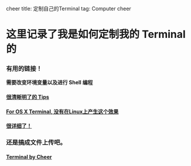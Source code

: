 cheer
title: 定制自己的Terminal
tag: Computer
cheer

# 这里记录了我是如何定制我的 Terminal 的

### 有用的链接！

**需要改变环境变量以及进行 Shell 编程**

#### [很清晰明了的 Tips](https://www.ibm.com/developerworks/linux/library/l-tip-prompt/)

#### [For OS X Terminal, 没有在Linux上产生这个效果   ](http://stevelosh.com/blog/2009/03/candy-colored-terminal/)

#### [很详细了！   ](https://askubuntu.com/questions/558280/changing-colour-of-text-and-background-of-terminal)

### 还是搞成文件上传吧。

#### [**Terminal** by Cheer](https://github.com/reehc/Then/blob/master/cheer's%20taste/terminalrc)


